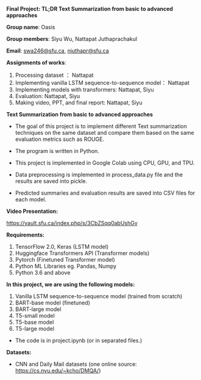 **Final Project: TL;DR Text Summarization from basic to advanced approaches**

**Group name**: Oasis

**Group members**: Siyu Wu, Nattapat Juthaprachakul 

**Email**: swa246@sfu.ca, njuthapr@sfu.ca

**Assignments of works**:

1. Processing dataset ： Nattapat
2. Implementing vanilla LSTM sequence-to-sequence model： Nattapat
3. Implementing models with transformers: Nattapat, Siyu
4. Evaluation: Nattapat, Siyu
5. Making video, PPT, and final report: Nattapat, Siyu


**Text Summarization from basic to advanced approaches**

- The goal of this project is to implement different Text summarization techniques on the same dataset and compare them based on the same evaluation metrics such as ROUGE.

- The program is written in Python.
- This project is implemented in Google Colab using CPU, GPU, and TPU.
- Data preprocessing is implemented in process_data.py file and the results are saved into pickle.
- Predicted summaries and evaluation results are saved into CSV files for each model.

**Video Presentation:**

https://vault.sfu.ca/index.php/s/3CbZSqq0abUshGv


**Requirements:**

1. TensorFlow 2.0, Keras (LSTM model)
2. Huggingface Transformers API (Transformer models)
3. Pytorch (Finetuned Transformer model)
4. Python ML Libraries eg. Pandas, Numpy
5. Python 3.6 and above


**In this project, we are using the following models:**

1. Vanilla LSTM sequence-to-sequence model (trained from scratch)
2. BART-base model (finetuned)
3. BART-large model
4. T5-small model
5. T5-base model
6. T5-large model

- The code is in project.ipynb (or in separated files.)

**Datasets:**

- CNN and Daily Mail datasets (one online source: https://cs.nyu.edu/~kcho/DMQA/)
